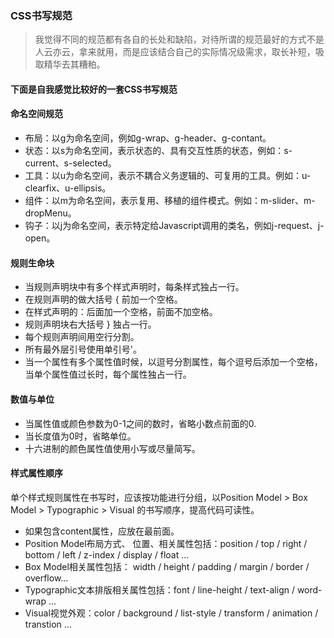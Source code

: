 ### CSS书写规范

> 我觉得不同的规范都有各自的长处和缺陷，对待所谓的规范最好的方式不是人云亦云，拿来就用，而是应该结合自己的实际情况级需求，取长补短，吸取精华去其糟粕。

#### 下面是自我感觉比较好的一套CSS书写规范

#### 命名空间规范

- 布局：以g为命名空间，例如g-wrap、g-header、g-contant。
- 状态：以s为命名空间，表示状态的、具有交互性质的状态，例如：s-current、s-selected。
- 工具：以u为命名空间，表示不耦合义务逻辑的、可复用的工具。例如：u-clearfix、u-ellipsis。
- 组件：以m为命名空间，表示复用、移植的组件模式。例如：m-slider、m-dropMenu。
- 钩子：以j为命名空间，表示特定给Javascript调用的类名，例如j-request、j-open。

#### 规则生命块

  - 当规则声明块中有多个样式声明时，每条样式独占一行。
  - 在规则声明的做大括号 { 前加一个空格。
  - 在样式声明的：后面加一个空格，前面不加空格。
  - 规则声明块右大括号 } 独占一行。
  - 每个规则声明间用空行分割。
  - 所有最外层引号使用单引号'。
  - 当一个属性有多个属性值时候，以逗号分割属性，每个逗号后添加一个空格，当单个属性值过长时，每个属性独占一行。

#### 数值与单位

  - 当属性值或颜色参数为0-1之间的数时，省略小数点前面的0.
  - 当长度值为0时，省略单位。
  - 十六进制的颜色属性值使用小写或尽量简写。

#### 样式属性顺序

  单个样式规则属性在书写时，应该按功能进行分组，以Position Model > Box Model > Typographic > Visual 的书写顺序，提高代码可读性。

  - 如果包含content属性，应放在最前面。
  - Position Model布局方式、 位置、相关属性包括：position / top / right / bottom / left / z-index / display / float ...
  - Box Model相关属性包括： width / height / padding / margin / border / overflow...
  - Typographic文本排版相关属性包括：font / line-height / text-align / word-wrap ...
  - Visual视觉外观：color / background / list-style / transform / animation / transtion ...
  